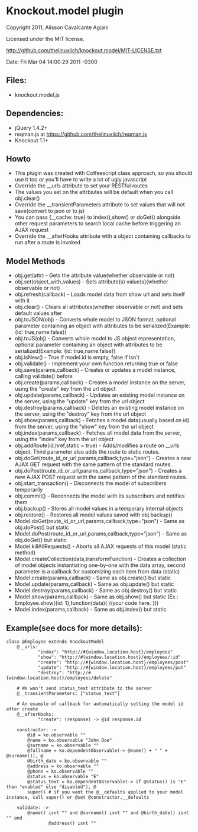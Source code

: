 # Knockout.model plugin
Copyright 2011, Alisson Cavalcante Agiani

Licensed under the MIT license.

http://github.com/thelinuxlich/knockout.model/MIT-LICENSE.txt

Date: Fri Mar 04 14:00:29 2011 -0300

## Files:
* knockout.model.js

## Dependencies:
* jQuery 1.4.2+
* reqman.js at https://github.com/thelinuxlich/reqman.js
* Knockout 1.1+

## Howto
* This plugin was created with Coffeescript class approach, so you should use it too or you'll have to write a lot of ugly javascript
* Override the __urls attribute to set your RESTful routes
* The values you set on the attrbiutes will be default when you call obj.clear()
* Override the __transientParameters attribute to set values that will not save(convert to json or to js)
* You can pass {__cache: true} to index(),show() or doGet() alongside other request parameters to search local cache before triggering an AJAX request
* Override the __afterHooks attribute with a object containing callbacks to run after a route is invoked

## Model Methods
* obj.get(attr) - Gets the attribute value(whether observable or not)
* obj.set(object_with_values) - Sets attribute(s) value(s)(whether observable or not)
* obj.refresh(callback) - Loads model data from show url and sets itself with it
* obj.clear() - Clears all attributes(whether observable or not) and sets default values after
* obj.toJSON(obj) - Converts whole model to JSON format, optional parameter containing an object with attributes to be serialized(Example: {id: true,name:false})
* obj.toJS(obj) - Converts whole model to JS object representation, optional parameter containing an object with attributes to be serialized(Example: {id: true,name:false})
* obj.isNew() - True if model.id is empty, false if isn't
* obj.validate() - Implement your own function returning true or false
* obj.save(params,callback) - Creates or updates a model instance, calling validate() before
* obj.create(params,callback) - Creates a model instance on the server, using the "create" key from the url object
* obj.update(params,callback) - Updates an existing model instance on the server, using the "update" key from the url object
* obj.destroy(params,callback) - Deletes an existing model instance on the server, using the "destroy" key from the url object
* obj.show(params,callback) - Fetches a model data(usually based on id) from the server, using the "show" key from the url object
* obj.index(params,callback) - Fetches all model data from the server, using the "index" key from the url object
* obj.addRoute(id,href,static = true) - Adds/modifies a route on __urls object. Third parameter also adds the route to static routes.
* obj.doGet(route_id_or_url,params,callback,type="json") - Creates a new AJAX GET request with the same pattern of the standard routes.
* obj.doPost(route_id_or_url,params,callback,type="json") - Creates a new AJAX POST request with the same pattern of the standard routes.
* obj.start_transaction() - Disconnects the model of subscribers temporarily
* obj.commit() - Reconnects the model with its subscribers and notifies them
* obj.backup() - Stores all model values in a temporary internal objects
* obj.restore() - Restores all model values saved with obj.backup()
* Model.doGet(route_id_or_url,params,callback,type="json") - Same as obj.doPost() but static
* Model.doPost(route_id_or_url,params,callback,type="json") - Same as obj.doGet() but static
* Model.killAllRequests() - Aborts all AJAX requests of this model (static method)
* Model.createCollection(data,transformFunction) - Creates a collection of model objects instantiating one-by-one with the data array, second parameter is a callback for customizing each item from data (static)
* Model.create(params,callback) - Same as obj.create() but static
* Model.update(params,callback) - Same as obj.update() but static
* Model.destroy(params,callback) - Same as obj.destroy() but static
* Model.show(params,callback) - Same as obj.show() but static (Ex.: Employee.show({id: 1},function(data){ //your code here. }))
* Model.index(params,callback) - Same as obj.index() but static

## Example(see docs for more details):
    class @Employee extends KnockoutModel
        @__urls:
                "index": "http://#{window.location.host}/employees"
                "show": "http://#{window.location.host}/employees/:id"
                "create": "http://#{window.location.host}/employees/post"
                "update": "http://#{window.location.host}/employees/put"
                "destroy": "http://#{window.location.host}/employees/delete"

        # We won't send status_text attribute to the server
        @__transientParameters: ["status_text"]

        # An example of callback for automatically setting the model id after create
        @__afterHooks:
                "create": (response) ->	@id response.id

        constructor: ->
            @id = ko.observable ""
            @name = ko.observable "John Doe"
            @surname = ko.observable ""
            @fullname = ko.dependentObservable(-> @name() + " " + @surname()), @
            @birth_date = ko.observable ""
            @address = ko.observable ""
            @phone = ko.observable ""
            @status = ko.observable "E"
            @status_text = ko.dependentObservable(-> if @status() is "E" then "enabled" else "disabled"), @
            super() # if you want the @__defaults applied to your model instance, call super() or @set @constructor.__defaults

        validate: ->
            @name() isnt "" and @surname() isnt "" and @birth_date() isnt "" and
                    @address() isnt ""

